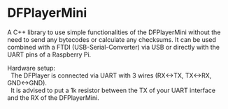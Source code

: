 # DFPlayerMini 
 
A C++ library to use simple functionalities of the DFPlayerMini without the need to send any bytecodes or calculate any checksums.
It can be used combined with a FTDI (USB-Serial-Converter) via USB or directly with the UART pins of a Raspberry Pi. 
 
Hardware setup:  
&nbsp;&nbsp;The DFPlayer is connected via UART with 3 wires (RX<->TX, TX<->RX, GND<->GND).   
&nbsp;&nbsp;It is advised to put a 1k resistor between the TX of your UART interface and the RX of the DFPlayerMini. 
